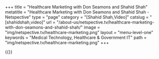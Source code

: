 +++
title = "Healthcare Marketing with Don Seamons and Shahid Shah"
metatitle = "Healthcare Marketing with Don Seamons and Shahid Shah - Netspective"
type = "page"
category = "[Shahid Shah,Video]"
catslug = "[shahidshah,video]"
url = "/about-us/netspective.tv/healthcare-marketing-with-don-seamons-and-shahid-shah/"
image = "img/netspective.tv/healthcare-marketing.png"
layout = "menu-level-one"
keywords = "Medical Technology, Healthcare & Government IT"
path = "img/netspective.tv/healthcare-marketing.png"
+++

{{<youtube b7HCsTYQqOU>}}

